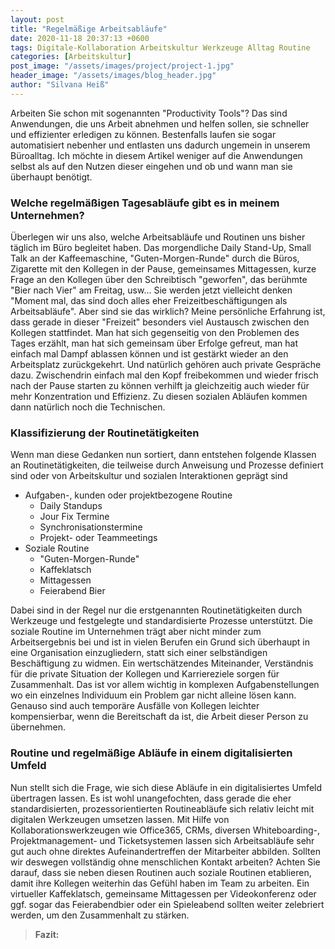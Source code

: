 ```yaml
---
layout: post
title: "Regelmäßige Arbeitsabläufe"
date: 2020-11-18 20:37:13 +0600
tags: Digitale-Kollaboration Arbeitskultur Werkzeuge Alltag Routine
categories: [Arbeitskultur]
post_image: "/assets/images/project/project-1.jpg"
header_image: "/assets/images/blog_header.jpg"
author: "Silvana Heiß"
---
```

Arbeiten Sie schon mit sogenannten "Productivity Tools"? Das sind Anwendungen, die uns Arbeit abnehmen und helfen sollen, sie schneller und effizienter erledigen zu können. Bestenfalls laufen sie sogar automatisiert nebenher und entlasten uns dadurch ungemein in unserem Büroalltag. Ich möchte in diesem Artikel weniger auf die Anwendungen selbst als auf den Nutzen dieser eingehen und ob und wann man sie überhaupt benötigt.

### Welche regelmäßigen Tagesabläufe gibt es in meinem Unternehmen?
Überlegen wir uns also, welche Arbeitsabläufe und Routinen uns bisher täglich im Büro begleitet haben. 
Das morgendliche Daily Stand-Up, Small Talk an der Kaffeemaschine, "Guten-Morgen-Runde" durch die Büros, Zigarette mit den Kollegen in der Pause, gemeinsames Mittagessen, kurze Frage an den Kollegen über den Schreibtisch "geworfen", das berühmte "Bier nach Vier" am Freitag, usw... Sie werden jetzt vielleicht denken "Moment mal, das sind doch alles eher Freizeitbeschäftigungen als Arbeitsabläufe". Aber sind sie das wirklich? Meine persönliche Erfahrung ist, dass gerade in dieser "Freizeit" besonders viel Austausch zwischen den Kollegen stattfindet. Man hat sich gegenseitig von den Problemen des Tages erzählt, man hat sich gemeinsam über Erfolge gefreut, man hat einfach mal Dampf ablassen können und ist gestärkt wieder an den Arbeitsplatz zurückgekehrt. Und natürlich gehören auch private Gespräche dazu. Zwischendrin einfach mal den Kopf freibekommen und wieder frisch nach der Pause starten zu können verhilft ja gleichzeitig auch wieder für mehr Konzentration und Effizienz. Zu diesen sozialen Abläufen kommen dann natürlich noch die Technischen.

### Klassifizierung der Routinetätigkeiten
Wenn man diese Gedanken nun sortiert, dann entstehen folgende Klassen an Routinetätigkeiten, die teilweise durch Anweisung und Prozesse definiert sind oder von Arbeitskultur und sozialen Interaktionen geprägt sind
* Aufgaben-, kunden oder projektbezogene Routine
    * Daily Standups
    * Jour Fix Termine
    * Synchronisationstermine
    * Projekt- oder Teammeetings
* Soziale Routine
    * "Guten-Morgen-Runde"
    * Kaffeklatsch
    * Mittagessen
    * Feierabend Bier

Dabei sind in der Regel nur die erstgenannten Routinetätigkeiten durch Werkzeuge und festgelegte und standardisierte Prozesse unterstützt. Die soziale Routine im Unternehmen trägt aber nicht minder zum Arbeitsergebnis bei und ist in vielen Berufen ein Grund sich überhaupt in eine Organisation einzugliedern, statt sich einer selbständigen Beschäftigung zu widmen. Ein wertschätzendes Miteinander, Verständnis für die private Situation der Kollegen und Karriereziele sorgen für Zusammenhalt. Das ist vor allem wichtig in komplexen Aufgabenstellungen wo ein einzelnes Individuum ein Problem gar nicht alleine lösen kann. Genauso sind auch temporäre Ausfälle von Kollegen leichter kompensierbar, wenn die Bereitschaft da ist, die Arbeit dieser Person zu übernehmen.

### Routine und regelmäßige Abläufe in einem digitalisierten Umfeld
Nun stellt sich die Frage, wie sich diese Abläufe in ein digitalisiertes Umfeld übertragen lassen. Es ist wohl unangefochten, dass gerade die eher standardisierten, prozessorientierten Routineabläufe sich relativ leicht mit digitalen Werkzeugen umsetzen lassen.
Mit Hilfe von Kollaborationswerkzeugen wie Office365, CRMs, diversen Whiteboarding-, Projektmanagement- und Ticketsystemen lassen sich Arbeitsabläufe sehr gut auch ohne direktes Aufeinandertreffen der Mitarbeiter abbilden. Sollten wir deswegen vollständig ohne menschlichen Kontakt arbeiten? 
Achten Sie darauf, dass sie neben diesen Routinen auch soziale Routinen etablieren, damit ihre Kollegen weiterhin das Gefühl haben im Team zu arbeiten. Ein virtueller Kaffeklatsch, gemeinsame Mittagessen per Videokonferenz oder ggf. sogar das Feierabendbier oder ein Spieleabend sollten weiter zelebriert werden, um den Zusammenhalt zu stärken.

> __Fazit:__
>